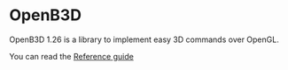 # OpenB3D

OpenB3D 1.26 is a library to implement easy 3D commands over OpenGL.

You can read the [Reference guide](https://github.com/angros47/OpenB3D/blob/main/OpenB3D.md)
